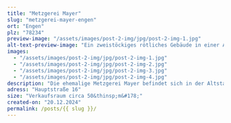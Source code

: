 ```yaml
---
title: "Metzgerei Mayer"
slug: "metzgerei-mayer-engen"
ort: "Engen"
plz: "78234"
preview-image: "/assets/images/post-2-img/jpg/post-2-img-1.jpg"
alt-text-preview-image: "Ein zweistöckiges rötliches Gebäude in einer Altstadt. Eine Treppe führt zu einer Glastür die etwas nach innen gesetzt ist, zwischen den beiden Schaufenstern. Die Jalousie versperrt die Sicht nach innen in den Schaufenstern, innen gegen die Eingangtür sind Spanplatten gelehnt. Über dem Laden ist eine Wohnung."
images: 
  - "/assets/images/post-2-img/jpg/post-2-img-1.jpg"
  - "/assets/images/post-2-img/jpg/post-2-img-2.jpg"
  - "/assets/images/post-2-img/jpg/post-2-img-3.jpg"
  - "/assets/images/post-2-img/jpg/post-2-img-4.jpg"
description: "Die ehemalige Metzgerei Mayer befindet sich in der Altstadt in Engen. Innen ist noch die ehemlige Fleischtheke erhalten. Das Geschäft selber ist nicht groß und sieht aus wie eine klassische Metzgerei. Vielleicht sind auch die Hinterräume nutzbar. Der leerstehende Laden kann bei Familie Mayer direkt angefragt werden. In der Vergangeheit hat schon einmal eine Veranstaltungen in den leeren Räumen dort stattgefunden."
adress: "Hauptstraße 16"
size: "Verkaufsraum circa 50&thinsp;m&#178;"
created-on: "20.12.2024"
permalink: /posts/{{ slug }}/
---
```

